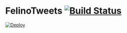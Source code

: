 # FelinoTweets [![Build Status](https://travis-ci.org/FelinoSoft/FelinoTweets.svg?branch=master)](https://travis-ci.org/FelinoSoft/FelinoTweets)

[![Deploy](https://www.herokucdn.com/deploy/button.svg)](https://heroku.com/deploy)
